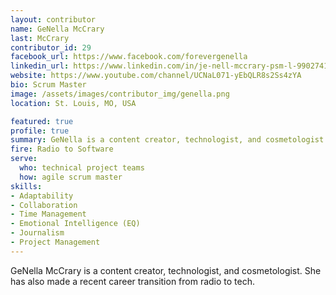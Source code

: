 ```yaml
---
layout: contributor
name: GeNella McCrary
last: McCrary
contributor_id: 29
facebook_url: https://www.facebook.com/forevergenella
linkedin_url: https://www.linkedin.com/in/je-nell-mccrary-psm-l-990274127/
website: https://www.youtube.com/channel/UCNaL071-yEbQLR8s2Ss4zYA
bio: Scrum Master
image: /assets/images/contributor_img/genella.png
location: St. Louis, MO, USA

featured: true
profile: true
summary: GeNella is a content creator, technologist, and cosmetologist.
fire: Radio to Software
serve:
  who: technical project teams
  how: agile scrum master
skills:
- Adaptability
- Collaboration
- Time Management
- Emotional Intelligence (EQ)
- Journalism
- Project Management
---
```

GeNella McCrary is a content creator, technologist, and cosmetologist. She has also made a recent career transition from radio to tech.